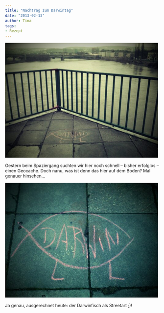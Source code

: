 ```yaml
---
title: "Nachtrag zum Darwintag"
date: "2013-02-13" 
author: Tina
tags:
- Rezept
---
```


[![image](images/wpid-c360_2013-02-12-17-32-49.jpg "C360_2013-02-12-17-32-49.jpg")](http://apfeleimer.files.wordpress.com/2013/02/wpid-c360_2013-02-12-17-32-491.jpg)

Gestern beim Spaziergang suchten wir hier noch schnell – bisher erfolglos – einen Geocache. Doch nanu, was ist denn das hier auf dem Boden? Mal genauer hinsehen...

[![image](images/wpid-c360_2013-02-12-17-32-11.jpg "C360_2013-02-12-17-32-11.jpg")](http://apfeleimer.files.wordpress.com/2013/02/wpid-c360_2013-02-12-17-32-111.jpg)

Ja genau, ausgerechnet heute: der Darwinfisch als Streetart ;)!
